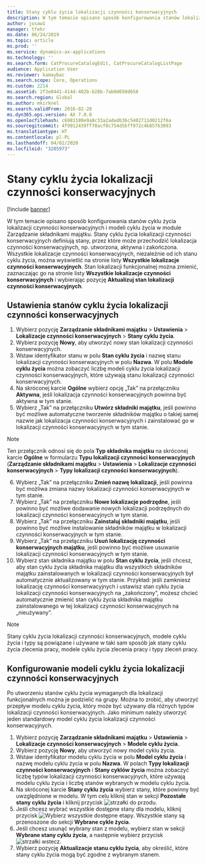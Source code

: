 ```yaml
---
title: Stany cyklu życia lokalizacji czynności konserwacyjnych
description: W tym temacie opisano sposób konfigurowania stanów lokalizacji czynności konserwacyjnych i modeli cyklu życia w module Zarządzanie składnikami majątku.
author: josaw1
manager: tfehr
ms.date: 06/24/2019
ms.topic: article
ms.prod: ''
ms.service: dynamics-ax-applications
ms.technology: ''
ms.search.form: CatProcureCatalogEdit, CatProcureCatalogListPage
audience: Application User
ms.reviewer: kamaybac
ms.search.scope: Core, Operations
ms.custom: 2214
ms.assetid: 2f3e0441-414d-402b-b28b-7ab0d650d658
ms.search.region: Global
ms.author: mkirknel
ms.search.validFrom: 2016-02-28
ms.dyn365.ops.version: AX 7.0.0
ms.openlocfilehash: c6981180e9a8c33a2adedb36c5402711d0212f6a
ms.sourcegitcommit: 4f9912439ff78acf0c754d5bff972c4b85763093
ms.translationtype: HT
ms.contentlocale: pl-PL
ms.lasthandoff: 04/02/2020
ms.locfileid: "3205973"
---
```

# <a name="functional-location-lifecycle-states"></a>Stany cyklu życia lokalizacji czynności konserwacyjnych

[!include [banner](../../includes/banner.md)]

 

W tym temacie opisano sposób konfigurowania stanów cyklu życia lokalizacji czynności konserwacyjnych i modeli cyklu życia w module Zarządzanie składnikami majątku. Stany cyklu życia lokalizacji czynności konserwacyjnych definiują stany, przez które może przechodzić lokalizacja czynności konserwacyjnych, np. utworzona, aktywna i zakończona. Wszystkie lokalizacje czynności konserwacyjnych, niezależnie od ich stanu cyklu życia, można wyświetlić na stronie listy **Wszystkie lokalizacje czynności konserwacyjnych**. Stan lokalizacji funkcjonalnej można zmienić, zaznaczając go na stronie listy **Wszystkie lokalizacje czynności konserwacyjnych** i wybierając pozycję **Aktualizuj stan lokalizacji czynności konserwacyjnych**.

## <a name="set-up-functional-location-lifecycle-states"></a>Ustawienia stanów cyklu życia lokalizacji czynności konserwacyjnych

1. Wybierz pozycję **Zarządzanie składnikami majątku** > **Ustawienia** > **Lokalizacje czynności konserwacyjnych** > **Stany cyklu życia**.
2. Wybierz pozycję **Nowy**, aby utworzyć nowy stan lokalizacji czynności konserwacyjnych.
3. Wstaw identyfikator stanu w polu **Stan cyklu życia** i nazwę stanu lokalizacji czynności konserwacyjnych w polu **Nazwa**. W polu **Modele cyklu życia** można zobaczyć liczbę modeli cyklu życia lokalizacji czynności konserwacyjnych, które używają stanu lokalizacji czynności konserwacyjnych.
4. Na skróconej karcie **Ogólne** wybierz opcję „Tak” na przełączniku **Aktywna**, jeśli lokalizacja czynności konserwacyjnych powinna być aktywna w tym stanie.
5. Wybierz „Tak” na przełączniku **Utwórz składniki majątku**, jeśli powinno być możliwe automatyczne tworzenie składników majątku o takiej samej nazwie jak lokalizacja czynności konserwacyjnych i zainstalować go w lokalizacji czynności konserwacyjnych w tym stanie.  
>[!NOTE]
>Ten przełącznik odnosi się do pola **Typ składnika majątku** na skróconej karcie **Ogólne** w formularzu **Typu lokalizacji czynności konserwacyjnych** (**Zarządzanie składnikami majątku** > **Ustawienia** > **Lokalizacje czynności konserwacyjnych** > **Typy lokalizacji czynności konserwacyjnych**).
6. Wybierz „Tak” na przełączniku **Zmień nazwę lokalizacji**, jeśli powinna być możliwa zmiana nazwy lokalizacji czynności konserwacyjnych w tym stanie.
7. Wybierz „Tak” na przełączniku **Nowe lokalizacje podrzędne**, jeśli powinno być możliwe dodawanie nowych lokalizacji podrzędnych do lokalizacji czynności konserwacyjnych w tym stanie.
8. Wybierz „Tak” na przełączniku **Zainstaluj składniki majątku**, jeśli powinno być możliwe instalowanie składników majątku w lokalizacji czynności konserwacyjnych w tym stanie.
9. Wybierz „Tak” na przełączniku **Usuń lokalizację czynności konserwacyjnych majątku**, jeśli powinno być możliwe usuwanie lokalizacji czynności konserwacyjnych w tym stanie.
10. Wybierz stan składnika majątku w polu **Stan cyklu życia**, jeśli chcesz, aby stan cyklu życia składnika majątku dla wszystkich składników majątku zainstalowanych w lokalizacji czynności konserwacyjnych był automatycznie aktualizowany w tym stanie. Przykład: jeśli zamkniesz lokalizację czynności konserwacyjnych i ustawisz stan cyklu życia lokalizacji czynności konserwacyjnych na „zakończony”, możesz chcieć automatycznie zmienić stan cyklu życia składnika majątku zainstalowanego w tej lokalizacji czynności konserwacyjnych na „nieużywany”.


>[!NOTE]
>Stany cyklu życia lokalizacji czynności konserwacyjnych, modele cyklu życia i typy są powiązane i używane w taki sam sposób jak stany cyklu życia zlecenia pracy, modele cyklu życia zlecenia pracy i typy zleceń pracy. 

## <a name="set-up-functional-location-lifecycle-models"></a>Konfigurowanie modeli cyklu życia lokalizacji czynności konserwacyjnych

Po utworzeniu stanów cyklu życia wymaganych dla lokalizacji funkcjonalnych można je podzielić na grupy. Można to zrobić, aby utworzyć przepływ modelu cyklu życia, który może być używany dla różnych typów lokalizacji czynności konserwacyjnych. Jako minimum należy utworzyć jeden standardowy model cyklu życia lokalizacji czynności konserwacyjnych.

1. Wybierz pozycję **Zarządzanie składnikami majątku** > **Ustawienia** > **Lokalizacje czynności konserwacyjnych** > **Modele cyklu życia**.
2. Wybierz pozycję **Nowy**, aby utworzyć nowy model cyklu życia.
3. Wstaw identyfikator modelu cyklu życia w polu **Model cyklu życia** i nazwę modelu cyklu życia w polu **Nazwa**. W polach **Typy lokalizacji czynności konserwacyjnych** i **Stany cyklów życia** można zobaczyć liczbę typów lokalizacji czynności konserwacyjnych, które używają modelu cyklu życia i liczbę stanów wybranych w modelu cyklu życia.
4. Na skróconej karcie **Stany cyklu życia** wybierz stany, które powinny być uwzględnione w modelu. W tym celu kliknij stan w sekcji **Pozostałe stany cyklu życia** i kliknij przycisk ![strzałki do przodu](media/02-setup-for-functional-locations.png).
5. Jeśli chcesz wybrać wszystkie dostępne stany dla modelu, kliknij przycisk ![Wybierz wszystkie dostępne etapy](media/03-setup-for-functional-locations.png). Wszystkie stany są przenoszone do sekcji **Wybrane cykle życia**.
6. Jeśli chcesz usunąć wybrany stan z modelu, wybierz stan w sekcji **Wybrane stany cyklu życia**, a następnie wybierz przycisk ![strzałki wstecz](media/04-setup-for-functional-locations.png).
7. Wybierz pozycję **Aktualizacje stanu cyklu życia**, aby określić, które stany cyklu życia mogą być zgodne z wybranym stanem.

